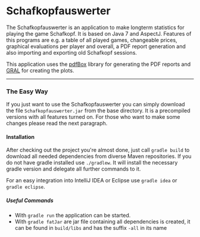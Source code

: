 # Schafkopfauswerter
The Schafkopfauswerter is an application to make longterm statistics for playing the game Schafkopf. It is based on
Java 7 and AspectJ. Features of this programs are e.g. a table of all played games, changeable prices, graphical
evaluations per player and overall, a PDF report generation and also importing and exporting old Schafkopf sessions.

This application uses the [pdfBox](https://pdfbox.apache.org/) library for generating the PDF reports and [GRAL](http://trac.erichseifert.de/gral/)
for creating the plots.

* * *
### The Easy Way
If you just want to use the Schafkopfauswerter you can simply download the file `Schafkopfauswerter.jar` from the base
directory. It is a precompiled versions with all features turned on. For those who want to make some changes please read
the next paragraph.

#### Installation
After checking out the project you're almost done, just call `gradle build` to download all needed dependencies
from diverse Maven repositories. If you do not have gradle installed use `./gradlew`. It will install
the necessary gradle version and delegate all further commands to it. 

For an easy integration into IntelliJ IDEA or Eclipse use `gradle idea` or `gradle eclipse`.

##### Useful Commands
* With `gradle run` the application can be started.
* With `gradle fatJar` are jar file containing all dependencies is created, it can be found in `build/libs`
and has the suffix `-all` in its name

